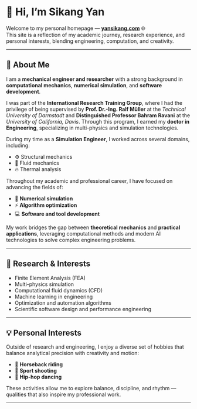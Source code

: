 # 👋 Hi, I’m **Sikang Yan**

Welcome to my personal homepage — [**yansikang.com**](https://yansikang.com) 🌐  
This site is a reflection of my academic journey, research experience, and personal interests, blending engineering, computation, and creativity.

---

## 🧭 About Me

I am a **mechanical engineer and researcher** with a strong background in **computational mechanics**, **numerical simulation**, and **software development**.

I was part of the **International Research Training Group**, where I had the privilege of being supervised by **Prof. Dr.-Ing. Ralf Müller** at the *Technical University of Darmstadt* and **Distinguished Professor Bahram Ravani** at the *University of California, Davis*. Through this program, I earned my **doctor in Engineering**, specializing in multi-physics and simulation technologies.

During my time as a **Simulation Engineer**, I worked across several domains, including:

- ⚙️ Structural mechanics  
- 🌊 Fluid mechanics  
- 🔥 Thermal analysis  

Throughout my academic and professional career, I have focused on advancing the fields of:

- 🧮 **Numerical simulation**  
- ⚡ **Algorithm optimization**  
- 💻 **Software and tool development**  

My work bridges the gap between **theoretical mechanics** and **practical applications**, leveraging computational methods and modern AI technologies to solve complex engineering problems.

---

## 🧠 Research & Interests

- Finite Element Analysis (FEA)  
- Multi-physics simulation  
- Computational fluid dynamics (CFD)  
- Machine learning in engineering  
- Optimization and automation algorithms  
- Scientific software design and performance engineering  

---

## 💡 Personal Interests

Outside of research and engineering, I enjoy a diverse set of hobbies that balance analytical precision with creativity and motion:

- 🐎 **Horseback riding**  
- 🎯 **Sport shooting**  
- 💃 **Hip-hop dancing**

These activities allow me to explore balance, discipline, and rhythm — qualities that also inspire my professional work.

---


